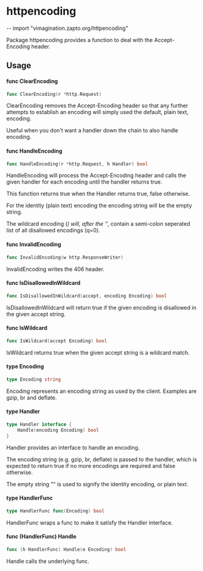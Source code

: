 # httpencoding
--
    import "vimagination.zapto.org/httpencoding"

Package httpencoding provides a function to deal with the Accept-Encoding
header.

## Usage

#### func  ClearEncoding

```go
func ClearEncoding(r *http.Request)
```
ClearEncoding removes the Accept-Encoding header so that any further attempts to
establish an encoding will simply used the default, plain text, encoding.

Useful when you don't want a handler down the chain to also handle encoding.

#### func  HandleEncoding

```go
func HandleEncoding(r *http.Request, h Handler) bool
```
HandleEncoding will process the Accept-Encoding header and calls the given
handler for each encoding until the handler returns true.

This function returns true when the Handler returns true, false otherwise.

For the identity (plain text) encoding the encoding string will be the empty
string.

The wildcard encoding (*) will, after the '*', contain a semi-colon seperated
list of all disallowed encodings (q=0).

#### func  InvalidEncoding

```go
func InvalidEncoding(w http.ResponseWriter)
```
InvalidEncoding writes the 406 header.

#### func  IsDisallowedInWildcard

```go
func IsDisallowedInWildcard(accept, encoding Encoding) bool
```
IsDisallowedInWildcard will return true if the given encoding is disallowed in
the given accept string.

#### func  IsWildcard

```go
func IsWildcard(accept Encoding) bool
```
IsWildcard returns true when the given accept string is a wildcard match.

#### type Encoding

```go
type Encoding string
```

Encoding represents an encoding string as used by the client. Examples are gzip,
br and deflate.

#### type Handler

```go
type Handler interface {
	Handle(encoding Encoding) bool
}
```

Handler provides an interface to handle an encoding.

The encoding string (e.g. gzip, br, deflate) is passed to the handler, which is
expected to return true if no more encodings are required and false otherwise.

The empty string "" is used to signify the identity encoding, or plain text.

#### type HandlerFunc

```go
type HandlerFunc func(Encoding) bool
```

HandlerFunc wraps a func to make it satisfy the Handler interface.

#### func (HandlerFunc) Handle

```go
func (h HandlerFunc) Handle(e Encoding) bool
```
Handle calls the underlying func.
